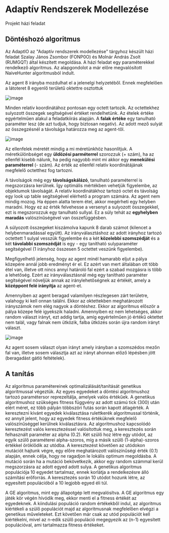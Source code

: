 # Adaptív Rendszerek Modellezése
Projekt házi feladat

## Döntéshozó algoritmus

Az AdaptIO az "Adaptív rendszerek modellezése" tárgyhoz készült házi feladat Szalay János Zsombor (FONP0O) és Molnár András Zsolt (RUMGQT) által készített megoldása.
A házi feladat egy paraméterekkel rendelkező algoritmus. Az alapgondolot a már előre megvalósított NaiveHunter algoritmusból indult.

Az agent 8 irányba mozdulhat el a jelenelgi helyzetéből. Ennek megfelelően a látoteret 8 egyenlő területű oktettre osztottuk

![image](https://user-images.githubusercontent.com/62031988/168669957-90a64183-3e68-4bdc-bf76-61ac9d6380fb.png)

Minden relatív koordinátához pontosan egy octett tartozik. Az octettekhez sulyozott összegek segítségével értéket rendelhetünk. Az ételek értéke egyértelműen alakul a feladatkiirás alapján. A **falak értéke** egy tanulható paraméter lesz (de azt tudjuk, hogy biztosan negatív). Az adott mező sulyát az összegzésnél a távolsága határozza meg az agent-től.

![image](https://user-images.githubusercontent.com/62031988/168672805-e2d0bb01-56c4-4965-9075-783361ff68f2.png)

Az ellenfelek méretét mindig a mi méretünkhöz hasonlítjuk. A méretkülönbséget egy **üldözési parméterrel** szorozzuk (+ szám), ha az ellenfél kisebb nálunk, ha pedig nagyobb mint mi akkor egy **menekülési paraméterrel** (- szám). Az érték az ellenfél relatív koordinátájának megfelelő octetthez fog tartozni.

A távolságok még egy **távolságskálázó**, tanulható paraméterrel is megszorzásra kerülnek. Így optimális mértékben vehetjük figyelembe, az objektumok távolságát.
A relatív koordinátákhoz tartozó octet és távolság egy look up table segítségével elérhető a program számára. Az agent nem mindig mozog. Ha éppen alatta terem étel, akkor megérheti egy helyben maradni. Hogy ez az érték felvehesse a versenyt a sulyozott összegekkel, ezt is megszorozzuk egy tanulható sullyal. Ez a súly tehát az **egyhelyben maradás** valószínűségével van összefüggésben.

A súlyozott összegeket kiszámolva kapunk 8 darab számot (kilencet a helybenmaradással együtt). Az irányválasztáshoz az adott irányhoz tartozó octettett 1 sulyal vesszük figyelembe és a két **közelebbi szomszédját** és a két **távolabbi szomszédját** is egy - egy tanítható sulyparaméter segítségével (1 irányhoz összesen 5 octettet veszünk figyelembe).

Megfigyelhető jelenség, hogy az agent minél hamarabb eljut a pálya közepére annál jobb eredményt ér el. Ez azért van mert általában ott több étel van, illetve ott nincs annyi határoló fal ezért a szabad mozgásra is több a lehetőség. Ezért az irányválasztásnál még egy tanítható paraméter segítségével növeljük annak az iránylehetőségnek az értékét, amely a **középpont felé irányítja** az agent-et.

Amennyiben az agent beragad valamilyen részlegesen zárt területre, valahogy ki kell onnan találni. Ekkor az oktettekben meghatározott irányszámok nem elég nagyok a döntéshez. Ekkor az algoritmus először a pálya közepe felé igyekszik haladni. Amennyiben ez nem lehetséges, akkor random választ irányt, ezt addig tartja, amíg egyértelműen jó értékű oktettet nem talál, vagy falnak nem ütközik, falba ütközés során újra random irányt választ.

![image](https://user-images.githubusercontent.com/62031988/168679521-e6cdee17-c111-4a27-ba96-e2a2f2efb81e.png)

Az agent sosem választ olyan irányt amely irányban a szomszédos mezőn fal van, illetve sosem választja azt az irányt ahonnan előző lépésben jött (beragadást gátló feltételek).

## A tanítás

Az algoritmus paramétereinek optimalizálását/tanítását genetikus algoritmussal végeztük.  Az egyes egyedeket a döntési algoritmushoz tartozó paramétersor reprezeltálja, amelyek valós értékűek.  A genetikus algoritmushoz szükséges fitness függvény az adott számú tick (300) után elért méret, ez
több pályán többszöri futás során kapott átlagérték. A keresztezni kívánt egyedek kiválasztása rulettkerék algoritmussal történik, 
ez annyit jelent, hogy az egyedek fitness értéküknek megfelelő valószínűséggel kerülnek kiválasztásra. Az algoritmushoz kapcsolódó keresztezést valós keresztezéssel valósítottuk meg, a keresztezés során felhasznált paraméter az alpha (0.2). Két szülő hoz létre egy utódot, az egyik szülő paraméterei alpha-szoros, míg a másik szülő (1-alpha)-szoros értékkel öröklődik az utódba. A keresztezést követően az utódokon mutációt hajtunk végre, egy előre meghatározott valószínűségi érték (0.1) alapján, ennek célja, hogy ne ragadjon le lokális optimum megoldásba. A mutáció során ha a mutáció bekövetkezik, akkor egy random számmal kerül megszorzásra az adott egyed adott sulya. A genetikus algoritmus populációja 10 egyedet tartalmaz, ennek korlátja a rendelkezésre álló számítási erőforrás. A keresztezés során 10 utódot hozunk létre, az egyesített populációból a 10 legjobb egyed éli túl. 

A GE algoritmus, mint egy állapotgép lett megvalósítva. A GE algoritmus egy játék kör végén hívódik meg, ekkor menti el a fitness értékét az egyedeknek. A kiindulási populáció random értékekből indul, az algoritmus kiértékeli a szülő populációt majd az algoritmusnak megfelelően elvégzi a genetikus műveleteket. Ezt követően már csak az utód populációt kell kiértékelni, mivel az n-edik szülő populáció megegyezik az (n-1) egyesített populációval, ami tartalmazza fitness értékeket.
